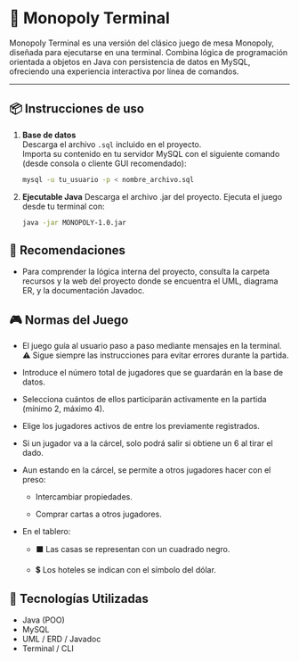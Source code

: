 # 🎲 Monopoly Terminal

Monopoly Terminal es una versión del clásico juego de mesa Monopoly, diseñada para ejecutarse en una terminal. Combina lógica de programación orientada a objetos en Java con persistencia de datos en MySQL, ofreciendo una experiencia interactiva por línea de comandos.

---

## 📦 Instrucciones de uso

1. **Base de datos**  
   Descarga el archivo `.sql` incluido en el proyecto.  
   Importa su contenido en tu servidor MySQL con el siguiente comando (desde consola o cliente GUI recomendado):
   ```bash
   mysql -u tu_usuario -p < nombre_archivo.sql
   ```
   
2. **Ejecutable Java**
   Descarga el archivo .jar del proyecto.
   Ejecuta el juego desde tu terminal con:
   ```bash
   java -jar MONOPOLY-1.0.jar
   ```

## 📝 Recomendaciones

  - Para comprender la lógica interna del proyecto, consulta la carpeta recursos y la web del proyecto donde se encuentra el UML, diagrama ER, y la documentación Javadoc.

## 🎮 Normas del Juego

  - El juego guía al usuario paso a paso mediante mensajes en la terminal.
  ⚠️ Sigue siempre las instrucciones para evitar errores durante la partida.
  
  - Introduce el número total de jugadores que se guardarán en la base de datos.
  
  - Selecciona cuántos de ellos participarán activamente en la partida (mínimo 2, máximo 4).
  
  - Elige los jugadores activos de entre los previamente registrados.
  
  - Si un jugador va a la cárcel, solo podrá salir si obtiene un 6 al tirar el dado.
  
  - Aun estando en la cárcel, se permite a otros jugadores hacer con el preso:
    
    - Intercambiar propiedades.
    
    - Comprar cartas a otros jugadores.
  
  - En el tablero:
  
    - ⬛ Las casas se representan con un cuadrado negro.
    
    - 💲 Los hoteles se indican con el símbolo del dólar.
   
## 🧰 Tecnologías Utilizadas

  - Java (POO)
  - MySQL
  - UML / ERD / Javadoc
  - Terminal / CLI
  

